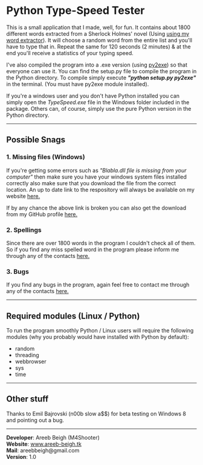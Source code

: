 <body>
	<div class="wrapper">
		<h1>Python Type-Speed Tester</h1>
		<p>This is a small application that I made, well, for fun. It contains about 1800 different words extracted from a Sherlock Holmes' novel 
		(Using <a href="http://www.areeb-beigh.tk/my_works/python/index.html" target="_blank">using my word extractor</a>). It will choose a random word
		from the entire list and you'll have to type that in. Repeat the same for 120 seconds (2 minutes) & at the end you'll receive a statistics
		of your typing speed.</p>
		<p>I've also compiled the program into a .exe version (using <a href="http://py2exe.org" target="_blanl">py2exe</a>) so that everyone can use it.
		You can find the setup.py file to compile the program in the Python directory. To compile simply execute <i><b>"python setup.py py2exe"</b></i> in the terminal.
		(You must have py2exe module installed).</p> 
		<p>If you're a windows user and you don't have Python installed you can simply open the <i>TypeSpeed.exe</i> file in the Windows folder included
		in the package. Others can, of course, simply use the pure Python version in the Python directory.</p>
		<hr>
		<h2>Possible Snags</h2>
		<h3>1. Missing files (Windows)</h3>
		<p>If you're getting some errors such as <i>"Blabla.dll file is missing from your computer"</i> then make sure you have your windows system
		files installed correctly also make sure that you download the file from the correct location. An up to date link to the respository will always
		be available on my website <a href="http://www.areeb-beigh.tk/my_works/python" target="_blank">here.</a></p>
		<p>If by any chance the above link is broken you can also get the download from my GitHub profile <a href="https://github.com/M4Shooter" target="_blank">here.</a></p>
		<h3>2. Spellings</h3>
		<p>Since there are over 1800 words in the program I couldn't check all of them. So if you find any miss spelled word in the program please inform me through 
		any of the contacts <a href="http://areeb-beigh.tk/contact.html" target="_blank">here.</a>
		<h3>3. Bugs</h3>
		<p>If you find any bugs in the program, again feel free to contact me through any of the contacts <a href="http://areeb-beigh.tk/contact.html" target="_blank">here.</a></p>
		<hr>
		<h2>Required modules (Linux / Python)</h2>
		<p>To run the program smoothly Python / Linux users will require the following modules (why you probably would have installed with Python by default):
			<ul>
				<li>random</li>
				<li>threading</li>
				<li>webbrowser</li>
				<li>sys</li>
				<li>time</li>
			</ul>
		</p>
		<hr>
		<h2>Other stuff</h2>
		<p>Thanks to Emil Bajrovski (n00b slow a$$) for beta testing on Windows 8 and pointing out a bug.</p>
		<hr>
		<b>Developer</b>: Areeb Beigh (M4Shooter)<br>
		<b>Website</b>: <a href="http://www.areeb-beigh.tk/" id="except" target="_blank">www.areeb-beigh.tk</a><br>
		<b>Mail</b>: areebbeigh@gmail.com<br>
		<b>Version</b>: 1.0<br>
	</div>
